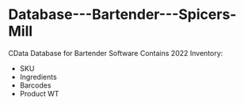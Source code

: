 # Database---Bartender---Spicers-Mill
CData Database for Bartender Software
Contains 2022 Inventory:
- SKU
- Ingredients
- Barcodes
- Product WT
